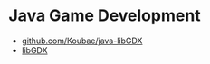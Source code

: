Java Game Development
=====================

* [github.com/Koubae/java-libGDX](https://github.com/Koubae/java-libGDX)
* [libGDX](./libGDX/libGDX.md)
